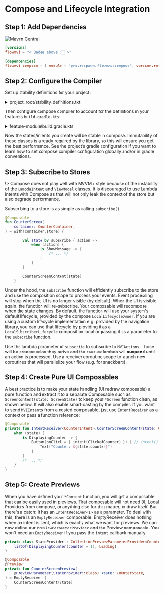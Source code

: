 # Compose and Lifecycle Integration

## Step 1: Add Dependencies

![Maven Central](https://img.shields.io/maven-central/v/pro.respawn.flowmvi/core?label=Maven%20Central)

```toml
[versions]
flowmvi = "< Badge above 👆🏻 >"

[dependencies]
flowmvi-compose = { module = "pro.respawn.flowmvi:compose", version.ref = "flowmvi" }
```

## Step 2: Configure the Compiler

Set up stability definitions for your project:

<details>
<summary>project_root/stability_definitions.txt</summary>

```text
pro.respawn.flowmvi.api.MVIIntent
pro.respawn.flowmvi.api.MVIState
pro.respawn.flowmvi.api.MVIAction
pro.respawn.flowmvi.api.Store
pro.respawn.flowmvi.api.Container
pro.respawn.flowmvi.api.ImmutableStore
pro.respawn.flowmvi.dsl.LambdaIntent
pro.respawn.flowmvi.api.SubscriberLifecycle
pro.respawn.flowmvi.api.IntentReceiver
```

</details>

Then configure compose compiler to account for the definitions in your feature's `build.gradle.kts`:

<details>
<summary>feature-module/build.gradle.kts</summary>

```kotlin
composeCompiler {
    stabilityConfigurationFile = rootProject.layout.projectDirectory.file("stability_definitions.txt")
}
```

</details>

Now the states/intents you create will be stable in compose. Immutability of these classes is already required by the
library, so this will ensure you get the best performance. See the project's gradle configuration if you want to learn
how to set compose compiler configuration globally and/or in gradle conventions.

## Step 3: Subscribe to Stores

!> Compose does not play well with MVVM+ style because of the instability of the `LambdaIntent` and `ViewModel` classes.
It is discouraged to use Lambda intents with Compose as that will not only leak the context of the store but
also degrade performance.

Subscribing to a store is as simple as calling `subscribe()`

```kotlin
@Composable
fun CounterScreen(
    container: CounterContainer,
) = with(container.store) {

        val state by subscribe { action ->
            when (action) {
                is ShowMessage -> {
                    /* ... */
                }
            }
        }

        CounterScreenContent(state)
    }
```

Under the hood, the `subscribe` function will efficiently subscribe to the store and
use the composition scope to process your events. Event processing will stop when the UI is no longer visible (by
default). When the UI is visible again, the function will re-subscribe. Your composable will recompose when the state
changes. By default, the function will use your system's default lifecycle, provided by the
compose `LocalLifecycleOwner`. If you are using a custom lifecycle implementation e.g. provided by the navigation
library, you can use that lifecycle by providing it as a `LocalSubscriberLifecycle` composition local or passing it as
a parameter to the `subscribe` function.

Use the lambda parameter of `subscribe` to subscribe to `MVIActions`. Those will be processed as they arrive and
the `consume` lambda will **suspend** until an action is processed. Use a receiver coroutine scope to
launch new coroutines that will parallelize your flow (e.g. for snackbars).

## Step 4: Create Pure UI Composables

A best practice is to make your state handling (UI redraw composable) a pure function and extract it to a separate
Composable such as `ScreenContent(state: ScreenState)` to keep your `*Screen` function clean, as shown below.
It will also enable smart-casting by the compiler. If you want to send `MVIIntent`s from a nested composable, just
use `IntentReceiver` as a context or pass a function reference:

```kotlin
@Composable
private fun IntentReceiver<CounterIntent>.CounterScreenContent(state: CounterState) {
    when (state) {
        is DisplayingCounter -> {
            Button(onClick = { intent(ClickedCounter) }) { // intent() available from the receiver parameter
                Text("Counter: ${state.counter}")
            }
        }
        /* ... */
    }
}
```

## Step 5: Create Previews

When you have defined your `*Content` function, you will get a composable that can be easily used in previews.
That composable will not need DI, Local Providers from compose, or anything else for that matter, to draw itself.
But there's a catch: It has an `IntentReceiver<I>` as a parameter. To deal with this, there is an `EmptyReceiver`
composable. EmptyReceiver does nothing when an intent is sent, which is exactly what we want for previews. We can now
define our `PreviewParameterProvider` and the Preview composable. You won't need an `EmptyReceiver` if you pass the
`intent` callback manually.

```kotlin
private class StateProvider : CollectionPreviewParameterProvider<CounterState>(
    listOf(DisplayingCounter(counter = 1), Loading)
)

@Composable
@Preview
private fun CounterScreenPreview(
    @PreviewParameter(StateProvider::class) state: CounterState,
) = EmptyReceiver {
    CounterScreenContent(state)
}
```
